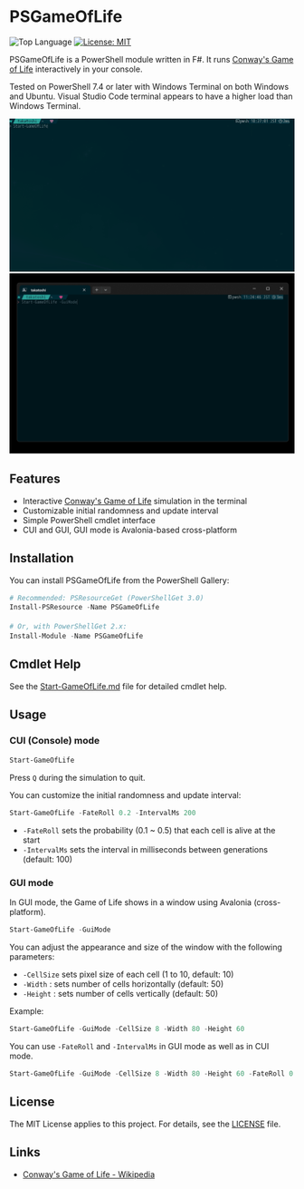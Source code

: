 # PSGameOfLife

![Top Language](https://img.shields.io/github/languages/top/krymtkts/PSGameOfLife?color=%23b845fc)
[![License: MIT](https://img.shields.io/badge/License-MIT-blue.svg)](https://opensource.org/licenses/MIT)

PSGameOfLife is a PowerShell module written in F#.
It runs [Conway's Game of Life](https://en.wikipedia.org/wiki/Conway%27s_Game_of_Life) interactively in your console.

Tested on PowerShell 7.4 or later with Windows Terminal on both Windows and Ubuntu.
Visual Studio Code terminal appears to have a higher load than Windows Terminal.

![default CUI mode](./docs/images/psgameoflife.gif)
![GUI mode](./docs/images/psgameoflife-gui.gif)

## Features

- Interactive [Conway's Game of Life](https://en.wikipedia.org/wiki/Conway%27s_Game_of_Life) simulation in the terminal
- Customizable initial randomness and update interval
- Simple PowerShell cmdlet interface
- CUI and GUI, GUI mode is Avalonia-based cross-platform

## Installation

You can install PSGameOfLife from the PowerShell Gallery:

```powershell
# Recommended: PSResourceGet (PowerShellGet 3.0)
Install-PSResource -Name PSGameOfLife

# Or, with PowerShellGet 2.x:
Install-Module -Name PSGameOfLife
```

## Cmdlet Help

See the [Start-GameOfLife.md](./docs/PSGameOfLife/Start-GameOfLife.md) file for detailed cmdlet help.

## Usage

### CUI (Console) mode

```powershell
Start-GameOfLife
```

Press `Q` during the simulation to quit.

You can customize the initial randomness and update interval:

```powershell
Start-GameOfLife -FateRoll 0.2 -IntervalMs 200
```

- `-FateRoll` sets the probability (0.1 ~ 0.5) that each cell is alive at the start
- `-IntervalMs` sets the interval in milliseconds between generations (default: 100)

### GUI mode

In GUI mode, the Game of Life shows in a window using Avalonia (cross-platform).

```powershell
Start-GameOfLife -GuiMode
```

You can adjust the appearance and size of the window with the following parameters:

- `-CellSize` sets pixel size of each cell (1 to 10, default: 10)
- `-Width` : sets number of cells horizontally (default: 50)
- `-Height` : sets number of cells vertically (default: 50)

Example:

```powershell
Start-GameOfLife -GuiMode -CellSize 8 -Width 80 -Height 60
```

You can use `-FateRoll` and `-IntervalMs` in GUI mode as well as in CUI mode.

```powershell
Start-GameOfLife -GuiMode -CellSize 8 -Width 80 -Height 60 -FateRoll 0.2 -IntervalMs 200
```

## License

The MIT License applies to this project. For details, see the [LICENSE](./LICENSE) file.

## Links

- [Conway's Game of Life - Wikipedia](https://en.wikipedia.org/wiki/Conway%27s_Game_of_Life)
